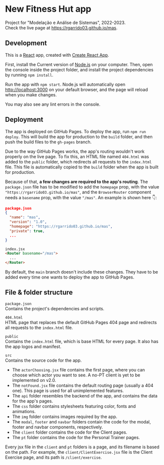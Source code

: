 # New Fitness Hut app

Project for "Modelação e Análise de Sistemas", 2022-2023.\
Check the live page at https://rgarrido03.github.io/mas.

## Development
This is a [React](https://reactjs.org/) app, created with [Create React App](https://reactjs.org/docs/create-a-new-react-app.html).

First, install the Current version of [Node.js](https://nodejs.org/en/) on your computer. Then, open the console inside the project folder, and install the project dependencies by running `npm install`.

Run the app with `npm start`. Node.js will automatically open [http://localhost:3000](http://localhost:3000) on your default browser, and the page will reload when you make changes.

You may also see any lint errors in the console.

## Deployment
The app is deployed on GitHub Pages. To deploy the app, run `npm run deploy`. This will build the app for production to the `build` folder, and then push the build files to the `gh-pages` branch.

Due to the way GitHub Pages works, the app's routing wouldn't work properly on the live page. To fix this, an HTML file named `404.html` was added to the `public` folder, which redirects all requests to the `index.html` file. This file is automatically copied to the `build` folder when the app is built for production.

Because of that, <b>a few changes are required to the app's routing</b>. The `package.json` file has to be modified to add the `homepage` prop, with the value `"https://rgarrido03.github.io/mas"`, and the `BrowserRouter` component needs a `basename` prop, with the value `"/mas"`. An example is shown here 👇:
```json
package.json
{
  "name": "mas",
  "version": "1.0",
  "homepage": "https://rgarrido03.github.io/mas",
  "private": true,
  ...
}
```

```html
index.jsx
<Router basename="/mas">
  ...
</Router>
```
By default, the `main` branch doesn't include these changes. They have to be added every time one wants to deploy the app to GitHub Pages.

## File & folder structure
`package.json`\
Contains the project's dependencies and scripts.

`404.html`\
HTML page that replaces the default GitHub Pages 404 page and redirects all requests to the `index.html` file.

`public`\
Contains the `index.html` file, which is base HTML for every page. It also has the app logos and manifest.

`src`\
Contains the source code for the app.
- The `actorChoosing.jsx` file contains the first page, where you can choose which actor you want to see. A no-PT client is yet to be implemented on v2.0.
- The `notFound.jsx` file contains the default routing page (usually a 404 one). This page is used for all unimplemented features.
- The `api` folder resembles the backend of the app, and contains the data for the app's pages.
- The `css` folder contains stylesheets featuring color, fonts and animations.
- The `img` folder contains images required by the app.
- The `modal`, `footer` and `navbar` folders contain the code for the modal, footer and navbar components, respectively.
- The `client` folder contains the code for the Client pages.
- The `pt` folder contains the code for the Personal Trainer pages.

Every jsx file in the `client` and `pt` folders is a page, and its filename is based on the path. For example, the `client/ClientExercise.jsx` file is the Client Exercise page, and its path is `/client/exercise`.